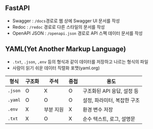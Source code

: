 ## FastAPI
- Swagger : `/docs`경로로 웹 상에 Swagger UI 문서를 작성
- Redoc : `/redoc` 경로로 다른 스타일의 문서를 작성
- OpenAPI JSON : `/openapi.json` 경로로 API 스펙 데이터 문서를 작성

## YAML(Yet Another Markup Language)
- `.txt`, `.json`, `,env` 등의 형식과 같이 데이터를 저장하고 나르는 형식의 파일
- 사람이 읽기 쉬운 데이터 직렬화 포맷(yaml.org)

|  형식  | 구조화 |   주석   | 중첩 | 용도 |
|-------|-------|----------|-----|-----|
|`.json`| O     | X        | O   | 구조화된 API 응답, 설정 등|
|`.yaml`| O     | O        | O   | 설정, 파라미터, 복잡한 구조|
|`.env`	| X     | 부분 지원 | X   |환경 변수 저장|
|`.txt`	| X     |    O     | X   | 순수 텍스트, 로그, 설명문|
